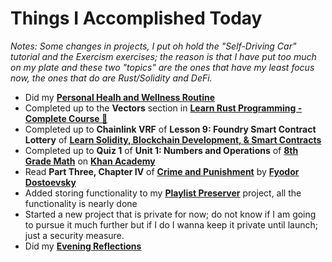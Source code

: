 # Things I Accomplished Today

_Notes: Some changes in projects, I put oh hold the "Self-Driving Car" tutorial and the Exercism exercises; the reason is that I have put too much on my plate and these two "topics" are the ones that have my least focus now, the ones that do are Rust/Solidity and DeFi._

- Did my **[Personal Healh and Wellness Routine](../../routines/personal-health-and-wellness-routine-2024-week-7.md)**
- Completed up to the **Vectors** section in **[Learn Rust Programming - Complete Course 🦀](https://www.youtube.com/watch?v=BpPEoZW5IiY)**
- Completed up to **Chainlink VRF** of **Lesson 9: Foundry Smart Contract Lottery** of **[Learn Solidity, Blockchain Development, & Smart Contracts](https://www.youtube.com/watch?v=umepbfKp5rI)**
- Completed up to **Quiz 1** of **Unit 1: Numbers and Operations** of **[8th Grade Math](https://www.khanacademy.org/math/cc-eighth-grade-math)** on **[Khan Academy](https://www.khanacademy.org)**
- Read **Part Three, Chapter IV** of **[Crime and Punishment](https://www.goodreads.com/book/show/7144.Crime_and_Punishment)** by **[Fyodor Dostoevsky](https://www.goodreads.com/author/show/3137322.Fyodor_Dostoevsky)**
- Added storing functionality to my **[Playlist Preserver](https://github.com/evorhard/Playlist-Preserver)** project, all the functionality is nearly done
- Started a new project that is private for now; do not know if I am going to pursue it much further but if I do I wanna keep it private until launch; just a security measure.
- Did my **[Evening Reflections](../../routines/evening-reflections.md)**
